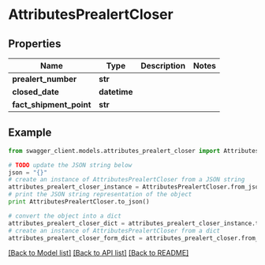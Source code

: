 # AttributesPrealertCloser


## Properties

Name | Type | Description | Notes
------------ | ------------- | ------------- | -------------
**prealert_number** | **str** |  | 
**closed_date** | **datetime** |  | 
**fact_shipment_point** | **str** |  | 

## Example

```python
from swagger_client.models.attributes_prealert_closer import AttributesPrealertCloser

# TODO update the JSON string below
json = "{}"
# create an instance of AttributesPrealertCloser from a JSON string
attributes_prealert_closer_instance = AttributesPrealertCloser.from_json(json)
# print the JSON string representation of the object
print AttributesPrealertCloser.to_json()

# convert the object into a dict
attributes_prealert_closer_dict = attributes_prealert_closer_instance.to_dict()
# create an instance of AttributesPrealertCloser from a dict
attributes_prealert_closer_form_dict = attributes_prealert_closer.from_dict(attributes_prealert_closer_dict)
```
[[Back to Model list]](../README.md#documentation-for-models) [[Back to API list]](../README.md#documentation-for-api-endpoints) [[Back to README]](../README.md)


